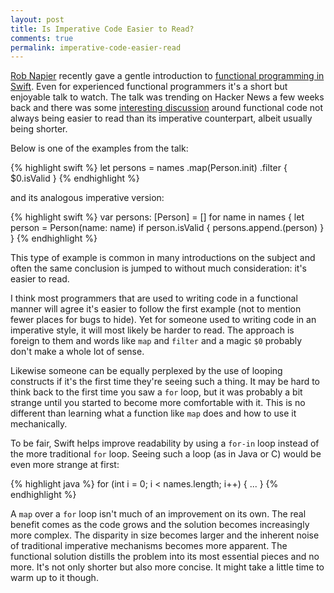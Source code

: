 ```yaml
---
layout: post
title: Is Imperative Code Easier to Read?
comments: true
permalink: imperative-code-easier-read
---
```


<!-- excerpt.start -->
[Rob Napier](https://twitter.com/cocoaphony) recently gave a gentle introduction to [functional programming in Swift](https://realm.io/news/tryswift-rob-napier-swift-legacy-functional-programming/). Even for experienced functional programmers it's a short but enjoyable talk to watch. The talk was trending on Hacker News a few weeks back and there was some [interesting discussion](https://news.ycombinator.com/item?id=13006459) around functional code not always being easier to read than its imperative counterpart, albeit usually being shorter.<!-- excerpt.end -->

Below is one of the examples from the talk:

{% highlight swift %}
let persons = names
    .map(Person.init)
    .filter { $0.isValid }
{% endhighlight %}

and its analogous imperative version:

{% highlight swift %}
var persons: [Person] = []
for name in names {
    let person = Person(name: name)
    if person.isValid {
        persons.append.(person)
    }
}
{% endhighlight %}

This type of example is common in many introductions on the subject and often the same conclusion is jumped to without much consideration: it's easier to read.

I think most programmers that are used to writing code in a functional manner will agree it's easier to follow the first example (not to mention fewer places for bugs to hide). Yet for someone used to writing code in an imperative style, it will most likely be harder to read. The approach is foreign to them and words like `map` and `filter` and a magic `$0` probably don't make a whole lot of sense.

Likewise someone can be equally perplexed by the use of looping constructs if it's the first time they're seeing such a thing. It may be hard to think back to the first time you saw a `for` loop, but it was probably a bit strange until you started to become more comfortable with it. This is no different than learning what a function like `map` does and how to use it mechanically.

To be fair, Swift helps improve readability by using a `for-in` loop instead of the more traditional `for` loop. Seeing such a loop (as in Java or C) would be even more strange at first:

{% highlight java %}
for (int i = 0; i < names.length; i++) {
    ...
}
{% endhighlight %}

A `map` over a `for` loop isn't much of an improvement on its own. The real benefit comes as the code grows and the solution becomes increasingly more complex. The disparity in size becomes larger and the inherent noise of traditional imperative mechanisms becomes more apparent. The functional solution distills the problem into its most essential pieces and no more. It's not only shorter but also more concise. It might take a little time to warm up to it though.